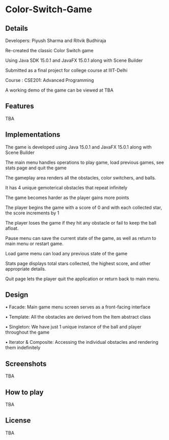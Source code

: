 # Color-Switch-Game
## Details

Developers: Piyush Sharma and Ritvik Budhiraja

Re-created the classic Color Switch game 

Using Java SDK 15.0.1 and JavaFX 15.0.1 along with Scene Builder

Submitted as a final project for college course at IIIT-Delhi  

Course : CSE201: Advanced Programming 

A working demo of the game can be viewed at TBA

## Features

TBA

## Implementations

The game is developed using Java 15.0.1 and JavaFX 15.0.1 along with Scene Builder

The main menu handles operations to play game, load previous games, see stats page and quit the game

The gameplay area renders all the obstacles, color switchers, and balls.

It has 4 unique gemoterical obstacles that repeat infinitely

The game becomes harder as the player gains more points

The player begins the game with a score of 0 and with each collected star, the score increments by 1

The player loses the game if they hit any obstacle or fail to keep the ball afloat.

Pause menu can save the current state of the game, as well as return to main menu or restart game.

Load game menu can load any previous state of the game

Stats page displays total stars collected, the highest score, and other appropriate details.

Quit page lets the player quit the application or return back to main menu.


## Design

• Facade: Main game menu screen serves as a front-facing interface

• Template: All the obstacles are derived from the Item abstract class 

• Singleton: We have just 1 unique instance of the ball and player throughout the game

• Iterator & Composite: Accessing the individual obstacles and rendering them indefinitely 


## Screenshots

TBA

## How to play

TBA

## License

TBA

